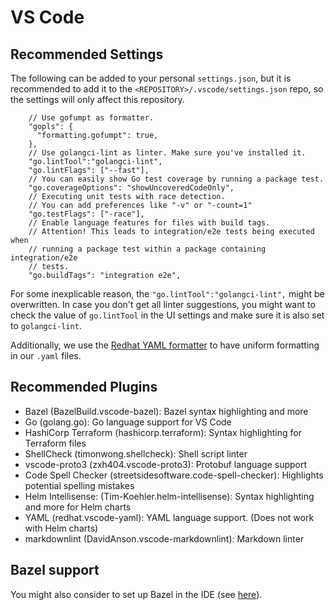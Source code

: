 # VS Code

## Recommended Settings

The following can be added to your personal `settings.json`, but it is recommended to add it to
the `<REPOSITORY>/.vscode/settings.json` repo, so the settings will only affect this repository.

```jsonc
    // Use gofumpt as formatter.
    "gopls": {
      "formatting.gofumpt": true,
    },
    // Use golangci-lint as linter. Make sure you've installed it.
    "go.lintTool":"golangci-lint",
    "go.lintFlags": ["--fast"],
    // You can easily show Go test coverage by running a package test.
    "go.coverageOptions": "showUncoveredCodeOnly",
    // Executing unit tests with race detection.
    // You can add preferences like "-v" or "-count=1"
    "go.testFlags": ["-race"],
    // Enable language features for files with build tags.
    // Attention! This leads to integration/e2e tests being executed when
    // running a package test within a package containing integration/e2e
    // tests.
    "go.buildTags": "integration e2e",
```

For some inexplicable reason, the `"go.lintTool":"golangci-lint",` might be overwritten. In case you don't get all linter suggestions, you might want to check the value of `go.lintTool` in the UI settings and make sure it is also set to `golangci-lint`.

Additionally, we use the [Redhat YAML formatter](https://marketplace.visualstudio.com/items?itemName=redhat.vscode-yaml) to have uniform formatting in our `.yaml` files.

## Recommended Plugins

* Bazel (BazelBuild.vscode-bazel): Bazel syntax highlighting and more
* Go (golang.go): Go language support for VS Code
* HashiCorp Terraform (hashicorp.terraform): Syntax highlighting for Terraform files
* ShellCheck (timonwong.shellcheck): Shell script linter
* vscode-proto3 (zxh404.vscode-proto3): Protobuf language support
* Code Spell Checker (streetsidesoftware.code-spell-checker): Highlights potential spelling mistakes
* Helm Intellisense: (Tim-Koehler.helm-intellisense): Syntax highlighting and more for Helm charts
* YAML (redhat.vscode-yaml): YAML language support. (Does not work with Helm charts)
* markdownlint (DavidAnson.vscode-markdownlint): Markdown linter

## Bazel support

You might also consider to set up Bazel in the IDE (see [here](./bazel.md#vs-code-integration)).
